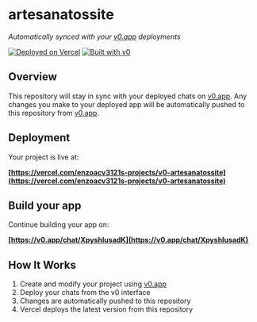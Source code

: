 # artesanatossite

*Automatically synced with your [v0.app](https://v0.app) deployments*

[![Deployed on Vercel](https://img.shields.io/badge/Deployed%20on-Vercel-black?style=for-the-badge&logo=vercel)](https://vercel.com/enzoacv3121s-projects/v0-artesanatossite)
[![Built with v0](https://img.shields.io/badge/Built%20with-v0.app-black?style=for-the-badge)](https://v0.app/chat/XpyshIusadK)

## Overview

This repository will stay in sync with your deployed chats on [v0.app](https://v0.app).
Any changes you make to your deployed app will be automatically pushed to this repository from [v0.app](https://v0.app).

## Deployment

Your project is live at:

**[https://vercel.com/enzoacv3121s-projects/v0-artesanatossite](https://vercel.com/enzoacv3121s-projects/v0-artesanatossite)**

## Build your app

Continue building your app on:

**[https://v0.app/chat/XpyshIusadK](https://v0.app/chat/XpyshIusadK)**

## How It Works

1. Create and modify your project using [v0.app](https://v0.app)
2. Deploy your chats from the v0 interface
3. Changes are automatically pushed to this repository
4. Vercel deploys the latest version from this repository